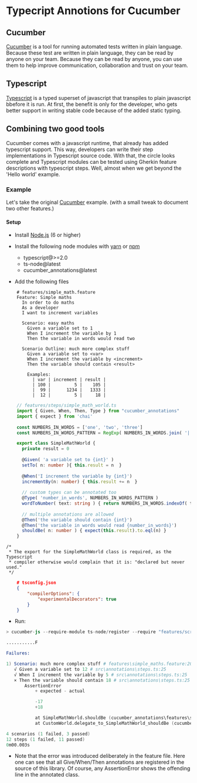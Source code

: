 # Typecript Annotions for Cucumber

## Cucumber
[Cucumber](https://cucumber.io) is a tool for running automated tests written in plain language. Because these
test are written in plain language, they can be read by anyone on your team. Because they can be
read by anyone, you can use them to help improve communication, collaboration and trust on
your team.

## Typescript
[Typescript](https://typescriptlang.org) is a typed superset of javascript that transpiles to plain javascript bbefore it is run.
At first, the benefit is only for the developer, who gets better support in writing stable code because of the added static typing.

## Combining two good tools
Cucumber comes with a javascript runtime, that already has added typescript support. This way, developers can write their step implementations in Typescript source code. With that, the circle looks complete and Typescript modules can be tested using Gherkin feature descriptions with typescript steps. Well, almost when we get beyond the 'Hello world' example.

### Example
Let's take the original [Cucumber](https://github.com/cucumber/cucumber-js/blob/master/docs/nodejs_example.md) example.
(with a small tweak to document two other features.) 


#### Setup

* Install [Node.js](https://nodejs.org) (6 or higher)
* Install the following node modules with [yarn](https://yarnpkg.com/en/) or [npm](https://www.npmjs.com/)
  * typescript@>=2.0
  * ts-node@latest
  * cucumber_annotations@latest
  

* Add the following files

```gherkin
    # features/simple_math.feature
    Feature: Simple maths
      In order to do maths
      As a developer
      I want to increment variables

	  Scenario: easy maths
	    Given a variable set to 1
	    When I increment the variable by 1
	    Then the variable in words would read two
	    
      Scenario Outline: much more complex stuff
        Given a variable set to <var>
        When I increment the variable by <increment>
        Then the variable should contain <result>

        Examples:
          | var | increment | result |
          | 100 |         5 |    105 |
          |  99 |      1234 |   1333 |
          |  12 |         5 |     18 |
```

```typescript
    // features/steps/simple_math_world.ts
	import { Given, When, Then, Type } from "cucumber_annotations"
	import { expect } from 'chai'
	
	const NUMBERS_IN_WORDS = ['one', 'two', 'three']
	const NUMBERS_IN_WORDS_PATTERN = RegExp( NUMBERS_IN_WORDS.join( '|' ) )

	export class SimpleMathWorld {
	  private result = 0
	  
	  @Given( 'a variable set to {int}' )
	  setTo( n: number ){ this.result = n  }
	  
	  @When('I increment the variable by {int}')
	  incrementBy(n: number) { this.result += n  }
	  
	  // custom types can be annotated too
	  @Type( 'number_in_words', NUMBERS_IN_WORDS_PATTERN )
	  wordToNumber( text: string ) { return NUMBERS_IN_WORDS.indexOf( text ) + 1 }
	  
	  // multiple annotations are allowed
	  @Then('the variable should contain {int}')
	  @Then('the variable in words would read {number_in_words}')
	  shouldBe( n: number ) { expect(this.result).to.eql(n) }
	}
```

	/*
	 * The export for the SimpleMathWorld class is required, as the Typescript 
	 * compiler otherwise would complain that it is: "declared but never used."
	 */

```json
	# tsconfig.json
	{
		"compilerOptions": {
			"experimentalDecorators": true
		}
	}
```
	
* Run: 

```s
> cucumber-js --require-module ts-node/register --require "features/scripts/**/*.ts"

...........F

Failures:

1) Scenario: much more complex stuff # features\simple_maths.feature:20
   √ Given a variable set to 12 # src\annotations\steps.ts:25
   √ When I increment the variable by 5 # src\annotations\steps.ts:25
   × Then the variable should contain 18 # src\annotations\steps.ts:25
       AssertionError
           + expected - actual

           -17
           +18

           at SimpleMathWorld.shouldBe (cucumber_annotations\features\scripts\simple_maths_steps.ts:24:51)
           at CustomWorld.delegate_to_SimpleMathWorld_shouldBe (cucumber_annotations\src\worlds\annotated_world.ts:83:15)

4 scenarios (1 failed, 3 passed)
12 steps (1 failed, 11 passed)
0m00.003s

```

* Note that the error was introduced deliberately in the feature file. Here one can see that all Give/When/Then annotations are registered 
	in the source of this library. Of course, any AssertionError shows the offending line in the annotated class.